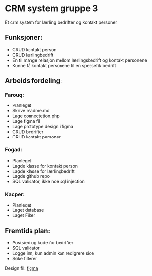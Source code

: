 # CRM system gruppe 3
Et crm system for lærling bedrifter og kontakt personer

## Funksjoner:
* CRUD kontakt person
* CRUD lærlingbedrift
* En til mange relasjon mellom lærlingsbedrift og kontakt personene
* Kunne få kontakt personene til en spessefik bedrift

## Arbeids fordeling:

### Farouq:
* Planleget
* Skrive readme.md
* Lage connectetion.php
* Lage figma fil
* Lage prototype design i figma
* CRUD bedrifter
* CRUD kontakt personer

### Fogad:
* Planleget
* Lagde klasse for kontakt person 
* Lagde klasse for lærlingbedrift
* Lagde github repo
* SQL validator, ikke noe sql injection

### Kacper:
* Planleget
* Laget database
* Laget Filter

## Fremtids plan:
* Poststed og kode for bedrifter
* SQL validator
* Logge inn, kun admin kan redigrere side
* Søke filterer


Design fil: [figma](https://www.figma.com/file/583UQkmZ03ORYwDYSTCY40/Untitled?type=design&node-id=0%3A1&mode=design&t=NUXagWx2J67Azi8P-1)

